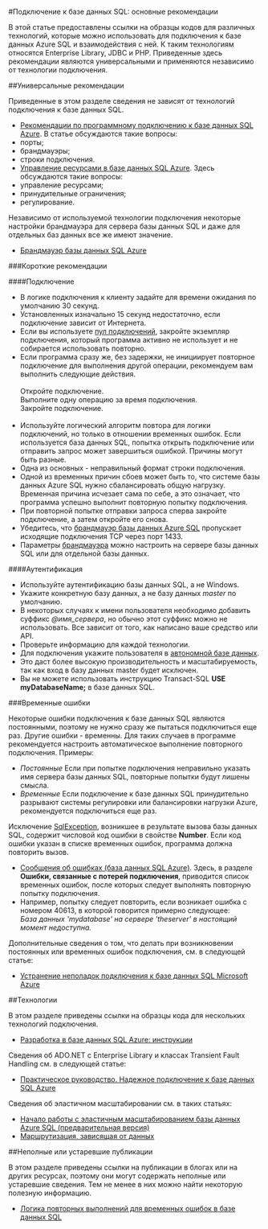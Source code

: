 <properties 
	pageTitle="Подключение к базе данных Azure SQL: основные рекомендации" 
	description="Основная статья, в которой предоставлены ссылки на более конкретные статьи о различных технологиях, например ADO.NET и PHP, для подключения к базе данных Azure SQL. "
	services="sql-database" 
	documentationCenter="" 
	authors="MightyPen" 
	manager="jeffreyg" 
	editor=""/>


<tags 
	ms.service="sql-database" 
	ms.workload="sql-database" 
	ms.tgt_pltfrm="na" 
	ms.devlang="na" 
	ms.topic="article" 
	ms.date="03/19/2015" 
	ms.author="genemi"/>


#Подключение к базе данных SQL: основные рекомендации


<!--
GeneMi , 2015-March-19 Thursday 15:41pm
sql-database-connect-central-recommendations.md
sql-database-connect-*.md

Re SqlException, not .HResult, rather .Number.
-->


В этой статье предоставлены ссылки на образцы кодов для различных технологий, которые можно использовать для подключения к базе данных Azure SQL и взаимодействия с ней. К таким технологиям относятся Enterprise Library, JDBC и PHP. Приведенные здесь рекомендации являются универсальными и применяются независимо от технологии подключения.


##Универсальные рекомендации


Приведенные в этом разделе сведения не зависят от технологий подключения к базе данных SQL.


- [Рекомендации по программному подключению к базе данных SQL Azure](http://msdn.microsoft.com/library/azure/ee336282.aspx). В статье обсуждаются такие вопросы:
 - порты;
 - брандмауэры;
 - строки подключения.
- [Управление ресурсами в базе данных SQL Azure](https://msdn.microsoft.com/library/azure/dn338083.aspx). Здесь обсуждаются такие вопросы:
 - управление ресурсами;
 - принудительные ограничения;
 - регулирование.


Независимо от используемой технологии подключения некоторые настройки брандмауэра для сервера базы данных SQL и даже для отдельных баз данных все же имеют значение.


- [Брандмауэр базы данных SQL Azure](https://msdn.microsoft.com/library/azure/ee621782.aspx)


###Короткие рекомендации


####Подключение


- В логике подключения к клиенту задайте для времени ожидания по умолчанию 30 секунд.
 - Установленных изначально 15 секунд недостаточно, если подключение зависит от Интернета.
- Если вы используете [пул подключений](http://msdn.microsoft.com/library/8xx3tyca.aspx), закройте экземпляр подключения, который программа активно не использует и не собирается использовать повторно.
 - Если программа сразу же, без задержки, не инициирует повторное подключение для выполнения другой операции, рекомендуем вам выполнить следующие действия.
<br/><br/>Откройте подключение.
<br/>Выполните одну операцию за время подключения.
<br/>Закройте подключение.<br/><br/>
- Используйте логический алгоритм повтора для логики подключений, но только в отношении временных ошибок. Если используется база данных SQL, попытка открыть подключение или отправить запрос может завершиться ошибкой. Причины могут быть разные.
 - Одна из основных - неправильный формат строки подключения.
 - Одной из временных причин сбоев может быть то, что системе базы данных Azure SQL нужно сбалансировать общую нагрузку. Временная причина исчезает сама по себе, а это означает, что программа успешно выполнит повторную попытку подключения.
 - При повторной попытке отправки запроса сперва закройте подключение, а затем откройте его снова.
- Убедитесь, что [брандмауэр базы данных Azure SQL](http://msdn.microsoft.com/library/ee621782.aspx) пропускает исходящие подключения TCP через порт 1433.
 - Параметры [брандмауэра](http://msdn.microsoft.com/library/azure/ee621782.aspx) можно настроить на сервере базы данных SQL или для отдельной базы данных.


####Аутентификация


- Используйте аутентификацию базы данных SQL, а не Windows.
- Укажите конкретную базу данных, а не базу данных  *master* по умолчанию.
- В некоторых случаях к имени пользователя необходимо добавить суффикс *@имя_сервера*, но обычно этот суффикс можно не использовать. Все зависит от того, как написано ваше средство или API.
 - Проверьте информацию для каждой технологии.
- Для подключения укажите пользователя в [автономной базе данных](http://msdn.microsoft.com/library/ff929071.aspx).
 - Это даст более высокую производительность и масштабируемость, так как вход в базу данных master будет исключен.
 - Вы не можете использовать инструкцию Transact-SQL **USE myDatabaseName;** в базе данных SQL.


###Временные ошибки


Некоторые ошибки подключения к базе данных SQL являются постоянными, поэтому не нужно сразу же пытаться подключиться еще раз. Другие ошибки - временны. Для таких случаев в программе рекомендуется настроить автоматическое выполнение повторного подключения. Примеры:


- *Постоянные* Если при попытке подключения неправильно указать имя сервера базы данных SQL, повторные попытки будут лишены смысла.
- *Временные* Если подключение к базе данных SQL принудительно разрывают системы регулировки или балансировки нагрузки Аzure, рекомендуется подключиться еще раз.


Исключение [SqlException](https://msdn.microsoft.com/library/system.data.sqlclient.sqlexception.aspx), возникшее в результате вызова базы данных SQL, содержит числовой код ошибки в свойстве **Number**. Если код ошибки указан в списке временных ошибок, программа должна повторить вызов.


- [Сообщения об ошибках (база данных SQL Azure)](http://msdn.microsoft.com/library/azure/ff394106.aspx). Здесь, в разделе **Ошибки, связанные с потерей подключения**, приводится список временных ошибок, после которых следует выполнять повторную попытку подключения.
 - Например, попытку следует повторить, если возникает ошибка с номером 40613, в которой говорится примерно следующее:<br/>*База данных 'mydatabase' на сервере 'theserver' в настоящий момент недоступна.*


Дополнительные сведения о том, что делать при возникновении постоянных или временных ошибок подключения, см. в следующей статье:


- [Устранение неполадок подключения к базе данных SQL Microsoft Azure](http://support.microsoft.com/ru-ru/kb/2980233/ru-ru)


##Технологии


В этом разделе приведены ссылки на образцы кода для нескольких технологий подключения.


- [Разработка в базе данных SQL Azure: инструкции](http://msdn.microsoft.com/library/azure/ee621787.aspx)


Сведения об ADO.NET с Enterprise Library и классах Transient Fault Handling см. в следующей статье:


- [Практическое руководство. Надежное подключение к базе данных SQL Azure](http://msdn.microsoft.com/library/azure/dn864744.aspx)


Сведения об эластичном масштабировании см. в таких статьях:


- [Начало работы с эластичным масштабированием базы данных Azure SQL (предварительная версия)](sql-database-elastic-scale-get-started.md)
- [Маршрутизация, зависящая от данных](sql-database-elastic-scale-data-dependent-routing.md)


##Неполные или устаревшие публикации


В этом разделе приведены ссылки на публикации в блогах или на других ресурсах, поэтому они могут содержать неполные или устаревшие сведения. Тем не менее в них можно найти некоторую полезную информацию.


- [Логика повторных выполнений для временных ошибок в базе данных SQL](http://social.technet.microsoft.com/wiki/contents/articles/4235.retry-logic-for-transient-failures-in-windows-azure-sql-database.aspx)

<!-- -->


<!--HONumber=49-->